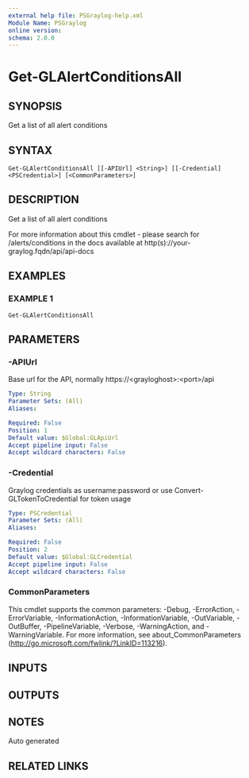 ```yaml
---
external help file: PSGraylog-help.xml
Module Name: PSGraylog
online version:
schema: 2.0.0
---
```


# Get-GLAlertConditionsAll

## SYNOPSIS
Get a list of all alert conditions

## SYNTAX

```
Get-GLAlertConditionsAll [[-APIUrl] <String>] [[-Credential] <PSCredential>] [<CommonParameters>]
```

## DESCRIPTION
Get a list of all alert conditions


For more information about this cmdlet - please search for /alerts/conditions in the docs available at http(s)://your-graylog.fqdn/api/api-docs

## EXAMPLES

### EXAMPLE 1
```
Get-GLAlertConditionsAll
```

## PARAMETERS

### -APIUrl
Base url for the API, normally https://\<grayloghost\>:\<port\>/api

```yaml
Type: String
Parameter Sets: (All)
Aliases:

Required: False
Position: 1
Default value: $Global:GLApiUrl
Accept pipeline input: False
Accept wildcard characters: False
```

### -Credential
Graylog credentials as username:password or use Convert-GLTokenToCredential for token usage

```yaml
Type: PSCredential
Parameter Sets: (All)
Aliases:

Required: False
Position: 2
Default value: $Global:GLCredential
Accept pipeline input: False
Accept wildcard characters: False
```

### CommonParameters
This cmdlet supports the common parameters: -Debug, -ErrorAction, -ErrorVariable, -InformationAction, -InformationVariable, -OutVariable, -OutBuffer, -PipelineVariable, -Verbose, -WarningAction, and -WarningVariable. For more information, see about_CommonParameters (http://go.microsoft.com/fwlink/?LinkID=113216).

## INPUTS

## OUTPUTS

## NOTES
Auto generated

## RELATED LINKS
